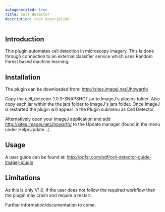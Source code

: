 ```yaml
---
autogenerated: true
title: Cell detector
description: test description
---
```


**Introduction**
----------------

This plugin automates cell detection in microscopy imagery. This is done through connection to an external classifier service which uses Random Forest based machine learning.

**Installation**
----------------

The plugin can be downloaded from: http://sites.imagej.net/Jhowarth/

Copy the cell\_detector-1.0.0-SNAPSHOT.jar to ImageJ's plugins folder. Also copy each jar within the the jars folder to ImageJ's jars folder. Once ImageJ is restarted the plugin will appear in the Plugin submenu as Cell Detector.

Alternatively open your ImageJ application and add http://sites.imagej.net/Jhowarth/ to the Update manager (found in the menu under Help/Update...).

**Usage**
---------

A user guide can be found at: http://pdfsr.com/pdf/cell-detector-guide-imagej-plugin

**Limitations**
---------------

As this is only V1.0, if the user does not follow the required workflow then the plugin may crash and require a restart.

Further information/documentation to come.
